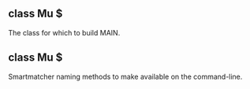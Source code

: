class Mu $
----------

The class for which to build MAIN.

class Mu $
----------

Smartmatcher naming methods to make available on the command-line.

